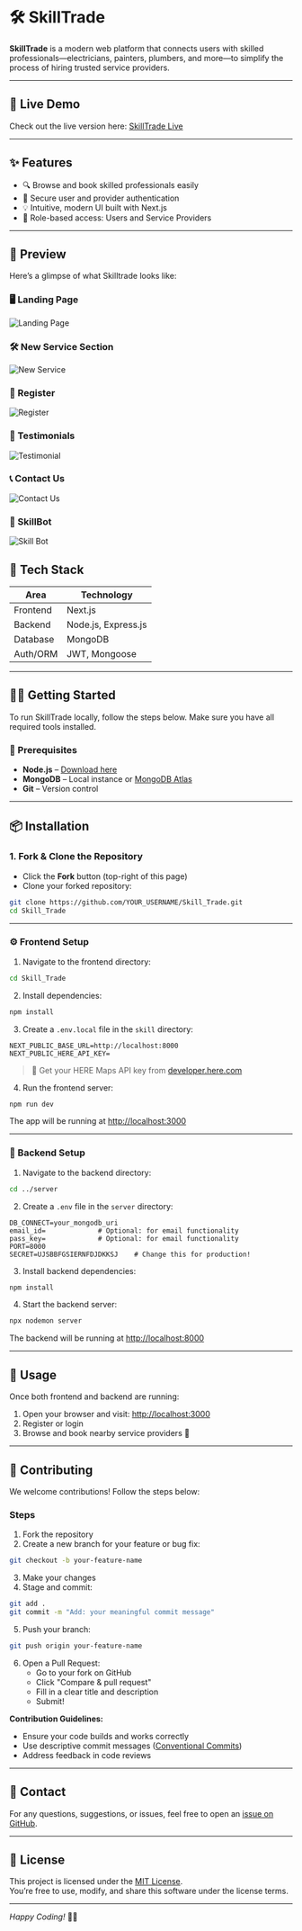# 🛠️ SkillTrade

**SkillTrade** is a modern web platform that connects users with skilled professionals—electricians, painters, plumbers, and more—to simplify the process of hiring trusted service providers.

---

## 🔗 Live Demo

Check out the live version here: [SkillTrade Live](https://skill-trade-next-15.vercel.app/)

---

## ✨ Features

- 🔍 Browse and book skilled professionals easily
- 🔐 Secure user and provider authentication
- 💡 Intuitive, modern UI built with Next.js
- 👥 Role-based access: Users and Service Providers

---

## 📸 Preview

Here’s a glimpse of what Skilltrade looks like:

### 🖥️ Landing Page
![Landing Page](./assets/landpg.png)

### 🛠️ New Service Section  
![New Service](/assets/newservicepg.png)

### 📝 Register  
![Register](/assets/registerpg.png)

### 💬 Testimonials  
![Testimonial](/assets/testpg.png)

### 📞 Contact Us  
![Contact Us](/assets/contactpg.png)

### 🤖 SkillBot  
![Skill Bot](/assets/skillbot.png)


## 🧰 Tech Stack

| Area     | Technology          |
| -------- | ------------------- |
| Frontend | Next.js             |
| Backend  | Node.js, Express.js |
| Database | MongoDB             |
| Auth/ORM | JWT, Mongoose       |

---

## 🧑‍💻 Getting Started

To run SkillTrade locally, follow the steps below. Make sure you have all required tools installed.

### 🔗 Prerequisites

- **Node.js** – [Download here](https://nodejs.org/)
- **MongoDB** – Local instance or [MongoDB Atlas](https://www.mongodb.com/cloud/atlas)
- **Git** – Version control

---

## 📦 Installation

### 1. Fork & Clone the Repository

- Click the **Fork** button (top-right of this page)
- Clone your forked repository:

```bash
git clone https://github.com/YOUR_USERNAME/Skill_Trade.git
cd Skill_Trade
```

---

### ⚙️ Frontend Setup

1. Navigate to the frontend directory:

```bash
cd Skill_Trade
```

2. Install dependencies:

```bash
npm install
```

3. Create a `.env.local` file in the `skill` directory:

```env
NEXT_PUBLIC_BASE_URL=http://localhost:8000
NEXT_PUBLIC_HERE_API_KEY=
```

> 🔑 Get your HERE Maps API key from [developer.here.com](https://developer.here.com)

4. Run the frontend server:

```bash
npm run dev
```

The app will be running at [http://localhost:3000](http://localhost:3000)

---

### 🔧 Backend Setup

1. Navigate to the backend directory:

```bash
cd ../server
```

2. Create a `.env` file in the `server` directory:

```env
DB_CONNECT=your_mongodb_uri
email_id=             # Optional: for email functionality
pass_key=             # Optional: for email functionality
PORT=8000
SECRET=UJSBBFGSIERNFDJDKKSJ    # Change this for production!
```

3. Install backend dependencies:

```bash
npm install
```

4. Start the backend server:

```bash
npx nodemon server
```

The backend will be running at [http://localhost:8000](http://localhost:8000)

---

## 📝 Usage

Once both frontend and backend are running:

1. Open your browser and visit: [http://localhost:3000](http://localhost:3000)
2. Register or login
3. Browse and book nearby service providers 🎯

---

## 🤝 Contributing

We welcome contributions! Follow the steps below:

### Steps

1. Fork the repository
2. Create a new branch for your feature or bug fix:

```bash
git checkout -b your-feature-name
```

3. Make your changes
4. Stage and commit:

```bash
git add .
git commit -m "Add: your meaningful commit message"
```

5. Push your branch:

```bash
git push origin your-feature-name
```

6. Open a Pull Request:
   - Go to your fork on GitHub
   - Click "Compare & pull request"
   - Fill in a clear title and description
   - Submit!

**Contribution Guidelines:**
- Ensure your code builds and works correctly
- Use descriptive commit messages ([Conventional Commits](https://www.conventionalcommits.org/))
- Address feedback in code reviews

---

## 📢 Contact

For any questions, suggestions, or issues, feel free to open an [issue on GitHub](https://github.com/AyushSharma72/Skill_Trade/issues).

---

## 📄 License

This project is licensed under the [MIT License](LICENSE).  
You’re free to use, modify, and share this software under the license terms.

---

*Happy Coding!* 🎉😀
